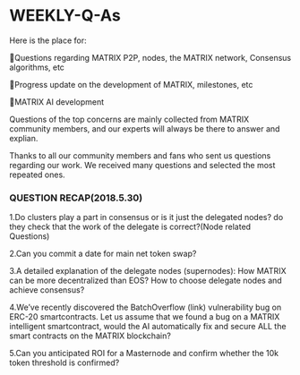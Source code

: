 # WEEKLY-Q-As
Here is the place for:

🚀Questions regarding MATRIX P2P, nodes, the MATRIX network, Consensus algorithms, etc

🚀Progress update on the development of MATRIX, milestones, etc

🚀MATRIX AI development

Questions of the top concerns are mainly collected from MATRIX community members, and our experts will always be there to answer and explian.

Thanks to all our community members and fans who sent us questions regarding our work. We received many questions and selected the most repeated ones.


###  QUESTION RECAP(2018.5.30)

1.Do clusters play a part in consensus or is it just the delegated nodes? do they check that the work of the delegate is correct?(Node related Questions) 

2.Can you commit a date for main net token swap?


3.A detailed explanation of the delegate nodes (supernodes): How MATRIX can be more decentralized than EOS? How to choose delegate nodes and achieve consensus?

4.We’ve recently discovered the BatchOverflow (link) vulnerability bug on ERC-20 smartcontracts. Let us assume that we found a bug on a MATRIX intelligent smartcontract, would the AI automatically fix and secure ALL the smart contracts on the MATRIX blockchain?

5.Can you anticipated ROI for a Masternode and confirm whether the 10k token threshold is confirmed?
